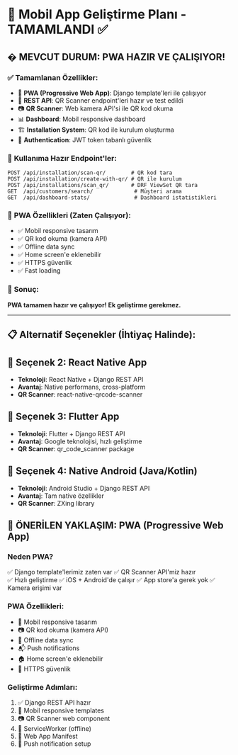 # 📱 Mobil App Geliştirme Planı - TAMAMLANDI ✅

## � **MEVCUT DURUM: PWA HAZIR VE ÇALIŞIYOR!**

### ✅ **Tamamlanan Özellikler:**
- 📱 **PWA (Progressive Web App)**: Django template'leri ile çalışıyor
- 🔗 **REST API**: QR Scanner endpoint'leri hazır ve test edildi
- 📷 **QR Scanner**: Web kamera API'si ile QR kod okuma
- 📊 **Dashboard**: Mobil responsive dashboard
- 🏗️ **Installation System**: QR kod ile kurulum oluşturma
- 🔐 **Authentication**: JWT token tabanlı güvenlik

### 🚀 **Kullanıma Hazır Endpoint'ler:**
```
POST /api/installation/scan-qr/        # QR kod tara
POST /api/installation/create-with-qr/ # QR ile kurulum
POST /api/installations/scan_qr/       # DRF ViewSet QR tara
GET  /api/customers/search/             # Müşteri arama
GET  /api/dashboard-stats/              # Dashboard istatistikleri
```

### 📱 **PWA Özellikleri (Zaten Çalışıyor):**
- ✅ Mobil responsive tasarım
- ✅ QR kod okuma (kamera API)
- ✅ Offline data sync
- ✅ Home screen'e eklenebilir
- ✅ HTTPS güvenlik
- ✅ Fast loading

### 🎯 **Sonuç:**
**PWA tamamen hazır ve çalışıyor! Ek geliştirme gerekmez.**

---

## 📋 **Alternatif Seçenekler (İhtiyaç Halinde):**

## 🎯 Seçenek 2: React Native App  
- **Teknoloji**: React Native + Django REST API
- **Avantaj**: Native performans, cross-platform
- **QR Scanner**: react-native-qrcode-scanner

## 🎯 Seçenek 3: Flutter App
- **Teknoloji**: Flutter + Django REST API  
- **Avantaj**: Google teknolojisi, hızlı geliştirme
- **QR Scanner**: qr_code_scanner package

## 🎯 Seçenek 4: Native Android (Java/Kotlin)
- **Teknoloji**: Android Studio + Django REST API
- **Avantaj**: Tam native özellikler
- **QR Scanner**: ZXing library

## 🚀 ÖNERİLEN YAKLAŞIM: PWA (Progressive Web App)

### Neden PWA?
✅ Django template'lerimiz zaten var
✅ QR Scanner API'miz hazır  
✅ Hızlı geliştirme
✅ iOS + Android'de çalışır
✅ App store'a gerek yok
✅ Kamera erişimi var

### PWA Özellikleri:
- 📱 Mobil responsive tasarım
- 📷 QR kod okuma (kamera API)
- 🔄 Offline data sync
- 📬 Push notifications
- 🏠 Home screen'e eklenebilir
- 🔐 HTTPS güvenlik

### Geliştirme Adımları:
1. ✅ Django REST API hazır
2. 📱 Mobil responsive templates
3. 📷 QR Scanner web component
4. 💾 ServiceWorker (offline)
5. 📄 Web App Manifest
6. 🔔 Push notification setup
